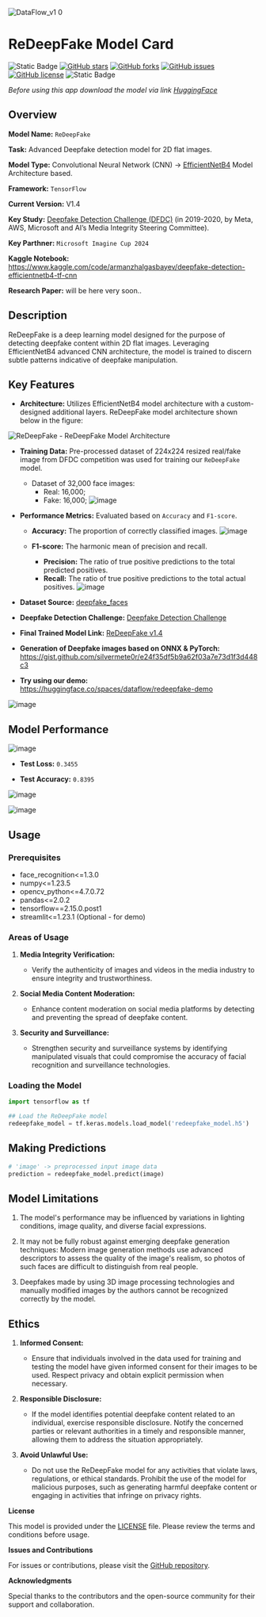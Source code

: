 ![DataFlow_v1 0](https://github.com/silvermete0r/redeepfake-demo-app/assets/108217670/3f6d3b6e-fa65-4cc1-b703-383bbe063599)

# ReDeepFake Model Card

![Static Badge](https://img.shields.io/badge/tensorflow-black?style=flat&logo=tensorflow) 
[![GitHub stars](https://img.shields.io/github/stars/silvermete0r/redeepfake-demo-app.svg?style=flat&logo=github&colorB=yellow)](https://github.com/silvermete0r/redeepfake-demo-app/stargazers/)
[![GitHub forks](https://img.shields.io/github/forks/silvermete0r/redeepfake-demo-app.svg?style=flat&logo=github&colorB=blue)](https://github.com/silvermete0r/redeepfake-demo-app/network/)
[![GitHub issues](https://img.shields.io/github/issues/silvermete0r/redeepfake-demo-app.svg?style=flat&logo=github)](https://github.com/silvermete0r/redeepfake-demo-app/issues)
[![GitHub license](https://img.shields.io/github/license/silvermete0r/redeepfake-demo-app.svg?style=flat&logo=github&colorB=green)](https://github.com/silvermete0r/redeepfake-demo-app/blob/master/LICENSE)
![Static Badge](https://img.shields.io/badge/Powered%20by-Dataflow-lime?style=plastic)

*Before using this app download the model via link [HuggingFace](https://huggingface.co/dataflow/redeepfake)*

## Overview

**Model Name:** `ReDeepFake` 

**Task:** Advanced Deepfake detection model for 2D flat images.

**Model Type:** Convolutional Neural Network (CNN) -> [EfficientNetB4](https://www.tensorflow.org/api_docs/python/tf/keras/applications/efficientnet) Model Architecture based.

**Framework:** `TensorFlow`

**Current Version:** V1.4

**Key Study:** [Deepfake Detection Challenge (DFDC)](https://www.kaggle.com/competitions/deepfake-detection-challenge) (in 2019-2020, by Meta, AWS, Microsoft and AI’s Media Integrity Steering Committee).

**Key Parthner:** `Microsoft Imagine Cup 2024`

**Kaggle Notebook:** https://www.kaggle.com/code/armanzhalgasbayev/deepfake-detection-efficientnetb4-tf-cnn

**Research Paper:** will be here very soon..

## Description

ReDeepFake is a deep learning model designed for the purpose of detecting deepfake content within 2D flat images. Leveraging EfficientNetB4 advanced CNN architecture, the model is trained to discern subtle patterns indicative of deepfake manipulation.

## Key Features

- **Architecture:** Utilizes EfficientNetB4 model architecture with a custom-designed additional layers. ReDeepFake model architecture shown below in the figure:

![ReDeepFake - ReDeepFake Model Architecture](https://github.com/silvermete0r/redeepfake-demo-app/assets/108217670/df7e1ba4-2da7-4b78-bde2-c031ba52e173)

- **Training Data:** Pre-processed dataset of 224x224 resized real/fake image from DFDC competition was used for training our `ReDeepFake` model.
  - Dataset of 32,000 face images:
    - Real: 16,000;
    - Fake: 16,000;
![image](https://github.com/silvermete0r/redeepfake-demo-app/assets/108217670/f50b2107-78fd-4458-9c4d-8f23fc9056d0)

- **Performance Metrics:** Evaluated based on `Accuracy` and `F1-score`.
  - **Accuracy:** The proportion of correctly classified images.
![image](https://github.com/silvermete0r/redeepfake-demo-app/assets/108217670/79798e97-2261-421d-a512-e888c2401fec)

  - **F1-score:** The harmonic mean of precision and recall.
    - **Precision:** The ratio of true positive predictions to the total predicted positives.
    - **Recall:** The ratio of true positive predictions to the total actual positives.
![image](https://github.com/silvermete0r/redeepfake-demo-app/assets/108217670/327d5060-fb80-4c66-a3c5-f9b94e601386)


- **Dataset Source:** [deepfake_faces](https://www.kaggle.com/datasets/dagnelies/deepfake-faces)

- **Deepfake Detection Challenge:** [Deepfake Detection Challenge](https://www.kaggle.com/competitions/deepfake-detection-challenge)

- **Final Trained Model Link:** [ReDeepFake v1.4](https://www.kaggle.com/models/armanzhalgasbayev/redeepfake)

- **Generation of Deepfake images based on ONNX & PyTorch:** https://gist.github.com/silvermete0r/e24f35df5b9a62f03a7e73d1f3d448c3

- **Try using our demo:** https://huggingface.co/spaces/dataflow/redeepfake-demo

![image](https://github.com/silvermete0r/redeepfake-demo-app/assets/108217670/3dd74781-9d0b-42fd-ab6e-eb3ce2063769)

## Model Performance

![image](https://github.com/silvermete0r/redeepfake-demo-app/assets/108217670/41828903-faa5-4b37-b9bf-e0dbee3a2111)

* **Test Loss:** `0.3455`

* **Test Accuracy:** `0.8395`

![image](https://github.com/silvermete0r/redeepfake-demo-app/assets/108217670/41b239da-3a0c-451e-9591-368c03e4216b)

![image](https://github.com/silvermete0r/redeepfake-demo-app/assets/108217670/0de39a30-6a19-45db-bb86-e8865a37cb3d)


## Usage

### Prerequisites

* face_recognition<=1.3.0
* numpy<=1.23.5
* opencv_python<=4.7.0.72
* pandas<=2.0.2
* tensorflow==2.15.0.post1
* streamlit<=1.23.1 (Optional - for demo)

### Areas of Usage

1. **Media Integrity Verification:**
   - Verify the authenticity of images and videos in the media industry to ensure integrity and trustworthiness.

2. **Social Media Content Moderation:**
   - Enhance content moderation on social media platforms by detecting and preventing the spread of deepfake content.

3. **Security and Surveillance:**
   - Strengthen security and surveillance systems by identifying manipulated visuals that could compromise the accuracy of facial recognition and surveillance technologies.
   

### Loading the Model

```python
import tensorflow as tf

## Load the ReDeepFake model
redeepfake_model = tf.keras.models.load_model('redeepfake_model.h5')
```

## Making Predictions

```python
# 'image' -> preprocessed input image data
prediction = redeepfake_model.predict(image)
```

## Model Limitations

1. The model's performance may be influenced by variations in lighting conditions, image quality, and diverse facial expressions.

2. It may not be fully robust against emerging deepfake generation techniques: Modern image generation methods use advanced descriptors to assess the quality of the image's realism, so photos of such faces are difficult to distinguish from real people. 

3. Deepfakes made by using 3D image processing technologies and manually modified images by the authors cannot be recognized correctly by the model.

## Ethics

1. **Informed Consent:**
   - Ensure that individuals involved in the data used for training and testing the model have given informed consent for their images to be used. Respect privacy and obtain explicit permission when necessary.

2. **Responsible Disclosure:**
   - If the model identifies potential deepfake content related to an individual, exercise responsible disclosure. Notify the concerned parties or relevant authorities in a timely and responsible manner, allowing them to address the situation appropriately.

3. **Avoid Unlawful Use:**
   - Do not use the ReDeepFake model for any activities that violate laws, regulations, or ethical standards. Prohibit the use of the model for malicious purposes, such as generating harmful deepfake content or engaging in activities that infringe on privacy rights.

**License**

This model is provided under the [LICENSE](LICENSE) file. Please review the terms and conditions before usage.

**Issues and Contributions**

For issues or contributions, please visit the [GitHub repository](https://github.com/silvermete0r/redeepfake-demo-app).

**Acknowledgments**

Special thanks to the contributors and the open-source community for their support and collaboration.


